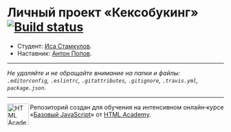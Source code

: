 # Личный проект «Кексобукинг» [![Build status][travis-image]][travis-url]

* Студент: [Иса Стамкулов](https://up.htmlacademy.ru/javascript/11/user/373127).
* Наставник: [Антон Попов](https://htmlacademy.ru/profile/id504605).

---

_Не удаляйте и не обращайте внимание на папки и файлы:_<br>
_`.editorconfig`, `.eslintrc`, `.gitattributes`, `.gitignore`, `.travis.yml`, `package.json`._

---

<a href="https://htmlacademy.ru/intensive/javascript"><img align="left" width="50" height="50" title="HTML Academy" src="https://up.htmlacademy.ru/static/img/intensive/javascript/logo-for-github.svg"></a>

Репозиторий создан для обучения на интенсивном онлайн‑курсе «[Базовый JavaScript](https://htmlacademy.ru/intensive/javascript)» от [HTML Academy](https://htmlacademy.ru).

[travis-image]: https://travis-ci.org/htmlacademy-javascript/373127-keksobooking.svg?branch=master
[travis-url]: https://travis-ci.org/htmlacademy-javascript/373127-keksobooking
